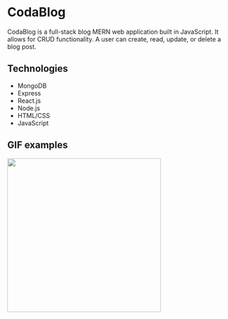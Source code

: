 # CodaBlog
CodaBlog is a full-stack blog MERN web application built in JavaScript. 
It allows for CRUD functionality. A user can create, read, update, or delete a blog post. 

## Technologies
- MongoDB
- Express
- React.js
- Node.js
- HTML/CSS
- JavaScript

## GIF examples
<p>
  <image src='cb_gifs/cb_home.gif' width=350><br>
</p>
